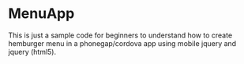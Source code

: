 # MenuApp

This is just a sample code for beginners to understand how to create hemburger menu in a phonegap/cordova app using mobile jquery and jquery (html5).
